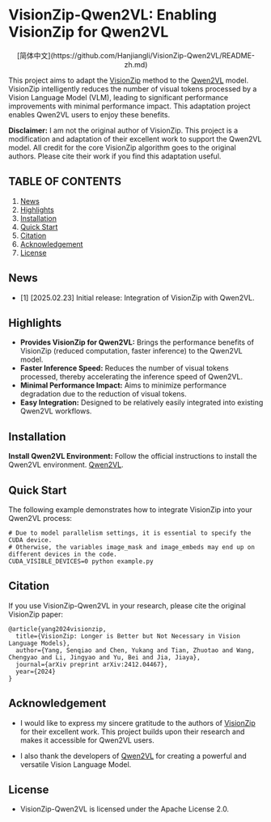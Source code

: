 # VisionZip-Qwen2VL: Enabling VisionZip for Qwen2VL

<div align="center">
[简体中文](https://github.com/Hanjiangli/VisionZip-Qwen2VL/README-zh.md)
</div>

This project aims to adapt the [VisionZip](https://github.com/dvlab-research/VisionZip) method to the [Qwen2VL](https://github.com/QwenLM/Qwen2.5-VL) model. VisionZip intelligently reduces the number of visual tokens processed by a Vision Language Model (VLM), leading to significant performance improvements with minimal performance impact.  This adaptation project enables Qwen2VL users to enjoy these benefits.

**Disclaimer:** I am not the original author of VisionZip. This project is a modification and adaptation of their excellent work to support the Qwen2VL model. All credit for the core VisionZip algorithm goes to the original authors.  Please cite their work if you find this adaptation useful.

## TABLE OF CONTENTS
1. [News](#news)
2. [Highlights](#highlights)
3. [Installation](#installation)
4. [Quick Start](#quick-start)
5. [Citation](#citation)
6. [Acknowledgement](#acknowledgement)
7. [License](#license)

## News
- [1] [2025.02.23] Initial release: Integration of VisionZip with Qwen2VL.

## Highlights

- **Provides VisionZip for Qwen2VL:** Brings the performance benefits of VisionZip (reduced computation, faster inference) to the Qwen2VL model.
- **Faster Inference Speed:** Reduces the number of visual tokens processed, thereby accelerating the inference speed of Qwen2VL.
- **Minimal Performance Impact:** Aims to minimize performance degradation due to the reduction of visual tokens.
- **Easy Integration:** Designed to be relatively easily integrated into existing Qwen2VL workflows.

## Installation

**Install Qwen2VL Environment:**  Follow the official instructions to install the Qwen2VL environment.
    [Qwen2VL](https://github.com/QwenLM/Qwen2.5-VL?tab=readme-ov-file#quickstart).

## Quick Start

The following example demonstrates how to integrate VisionZip into your Qwen2VL process:

```
# Due to model parallelism settings, it is essential to specify the CUDA device.
# Otherwise, the variables image_mask and image_embeds may end up on different devices in the code.
CUDA_VISIBLE_DEVICES=0 python example.py
```

## Citation

If you use VisionZip-Qwen2VL in your research, please cite the original VisionZip paper:

```
@article{yang2024visionzip,
  title={VisionZip: Longer is Better but Not Necessary in Vision Language Models},
  author={Yang, Senqiao and Chen, Yukang and Tian, Zhuotao and Wang, Chengyao and Li, Jingyao and Yu, Bei and Jia, Jiaya},
  journal={arXiv preprint arXiv:2412.04467},
  year={2024}
}
```

## Acknowledgement

- I would like to express my sincere gratitude to the authors of [VisionZip](https://github.com/dvlab-research/VisionZip) for their excellent work. This project builds upon their research and makes it accessible for Qwen2VL users.

- I also thank the developers of [Qwen2VL](https://qwen.modelscope.cn/) for creating a powerful and versatile Vision Language Model.

## License

- VisionZip-Qwen2VL is licensed under the Apache License 2.0.
```
